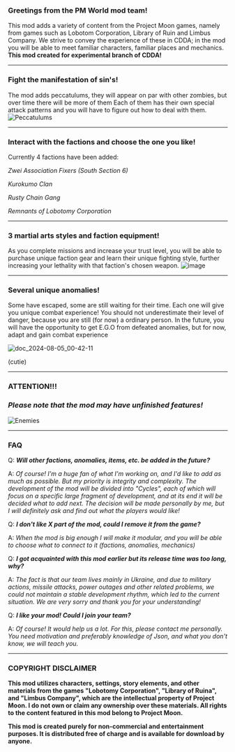 ### Greetings from the PM World mod team!

This mod adds a variety of content from the Project Moon games, namely from games such as Lobotom Corporation, Library of Ruin and Limbus Company.
We strive to convey the experience of these in CDDA; in the mod you will be able to meet familiar characters, familiar places and mechanics. **This mod created for experimental branch of CDDA!**
***

### Fight the manifestation of sin's!

The mod adds peccatulums, they will appear on par with other zombies, but over time there will be more of them
Each of them has their own special attack patterns and you will have to figure out how to deal with them.
![Peccatulums](https://github.com/user-attachments/assets/b88f0847-c0e9-4a87-bb55-ec1ddba71bc5)

***

### Interact with the factions and choose the one you like!

Currently 4 factions have been added:

*Zwei Association Fixers (South Section 6)*

*Kurokumo Clan*

*Rusty Chain Gang*

*Remnants of Lobotomy Corporation*

***

### 3 martial arts styles and faction equipment!

As you complete missions and increase your trust level, you will be able to purchase unique faction gear and learn their unique fighting style, further increasing your lethality with that faction's chosen weapon.
![image](https://github.com/user-attachments/assets/50cdc727-5953-4832-8863-d394eb276598)
***
### Several unique anomalies!

Some have escaped, some are still waiting for their time. Each one will give you unique combat experience! You should not underestimate their level of danger, because you are still (for now) a ordinary person. In the future, you will have the opportunity to get E.G.O from defeated anomalies, but for now, adapt and gain combat experience



![doc_2024-08-05_00-42-11](https://github.com/user-attachments/assets/f78f35b4-478c-4847-bf2b-048a3faf1ce6)

(cutie)

***
### ATTENTION!!!

### ***Please note that the mod may have unfinished features!***
![Enemies](https://github.com/user-attachments/assets/025f30cb-b058-46f3-846b-d9778cdfcd0a)

***
### FAQ

Q: ***Will other factions, anomalies, items, etc. be added in the future?***

A: *Of course! I'm a huge fan of what I'm working on, and I'd like to add as much as possible. But my priority is integrity and complexity. The development of the mod will be divided into "Cycles", each of which will focus on a specific large fragment of development, and at its end it will be decided what to add next. The decision will be made personally by me, but I will definitely ask and find out what the players would like!*


Q: ***I don't like X part of the mod, could I remove it from the game?***

A: *When the mod is big enough I will make it modular, and you will be able to choose what to connect to it (factions, anomalies, mechanics)*


Q: ***I got acquainted with this mod earlier but its release time was too long, why?***

A: *The fact is that our team lives mainly in Ukraine, and due to military actions, missile attacks, power outages and other related problems, we could not maintain a stable development rhythm, which led to the current situation. We are very sorry and thank you for your understanding!*


Q: ***I like your mod! Could I join your team?***

A: *Of course! It would help us a lot. For this, please contact me personally. You need motivation and preferably knowledge of Json, and what you don't know, we will teach you.*

***

### COPYRIGHT DISCLAIMER

**This mod utilizes characters, settings, story elements, and other materials from the games "Lobotomy Corporation", "Library of Ruina", and "Limbus Company", which are the intellectual property of Project Moon. I do not own or claim any ownership over these materials.
All rights to the content featured in this mod belong to Project Moon.**


**This mod is created purely for non-commercial and entertainment purposes. It is distributed free of charge and is available for download by anyone.**
